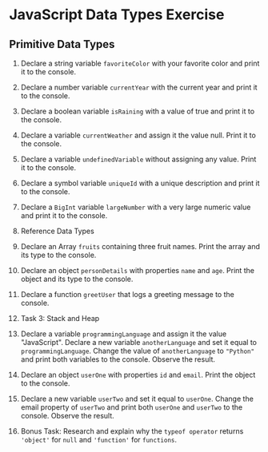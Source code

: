 # JavaScript Data Types Exercise

## Primitive Data Types

1. Declare a string variable `favoriteColor` with your favorite color and print it to the console.
1. Declare a number variable `currentYear` with the current year and print it to the console.
1. Declare a boolean variable `isRaining` with a value of true and print it to the console.
1. Declare a variable `currentWeather` and assign it the value null. Print it to the console.
1. Declare a variable `undefinedVariable` without assigning any value. Print it to the console.
1. Declare a symbol variable `uniqueId` with a unique description and print it to the console.
1. Declare a `BigInt` variable `largeNumber` with a very large numeric value and print it to the console.

1. Reference Data Types
1. Declare an Array `fruits` containing three fruit names. Print the array and its type to the console.
1. Declare an object `personDetails` with properties `name` and `age`. Print the object and its type to the console.
1. Declare a function `greetUser` that logs a greeting message to the console.

1. Task 3: Stack and Heap
1. Declare a variable `programmingLanguage` and assign it the value "JavaScript".
   Declare a new variable `anotherLanguage` and set it equal to `programmingLanguage`. Change the value of `anotherLanguage` to `"Python"` and print both variables to the console. Observe the result.
1. Declare an object `userOne` with properties `id` and `email`. Print the object to the console.
1. Declare a new variable `userTwo` and set it equal to `userOne`. Change the email property of `userTwo` and print both `userOne` and `userTwo` to the console. Observe the result.

1. Bonus Task:
   Research and explain why the `typeof operator` returns `'object'` for `null` and `'function'` for `functions`.
